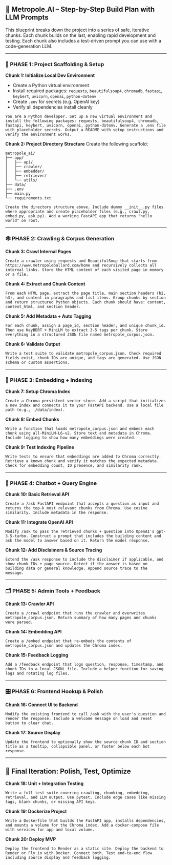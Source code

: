 ## 🧱 Metropole.AI – Step-by-Step Build Plan with LLM Prompts

This blueprint breaks down the project into a series of safe, iterative chunks. Each chunk builds on the last, enabling rapid development and testing. Each chunk also includes a test-driven prompt you can use with a code-generation LLM.

---

### 🔨 PHASE 1: Project Scaffolding & Setup

**Chunk 1: Initialize Local Dev Environment**
- Create a Python virtual environment
- Install required packages: `requests`, `beautifulsoup4`, `chromadb`, `fastapi`, `keybert`, `uvicorn`, `openai`, `python-dotenv`
- Create `.env` for secrets (e.g. OpenAI key)
- Verify all dependencies install cleanly

```prompt
You are a Python developer. Set up a new virtual environment and install the following packages: requests, beautifulsoup4, chromadb, fastapi, keybert, uvicorn, openai, python-dotenv. Generate a .env file with placeholder secrets. Output a README with setup instructions and verify the environment works.
```

**Chunk 2: Project Directory Structure**
Create the following scaffold:
```
metropole_ai/
├── app/
│   ├── api/
│   ├── crawler/
│   ├── embedder/
│   ├── retriever/
│   └── utils/
├── data/
├── .env
├── main.py
└── requirements.txt
```

```prompt
Create the directory structure above. Include dummy __init__.py files where appropriate and create placeholder files (e.g., crawl.py, embed.py, ask.py). Add a working FastAPI app that returns "hello world" on root.
```

---

### 🕸️ PHASE 2: Crawling & Corpus Generation

**Chunk 3: Crawl Internal Pages**

```prompt
Create a crawler using requests and BeautifulSoup that starts from https://www.metropoleballard.com/home and recursively collects all internal links. Store the HTML content of each visited page in memory or a file.
```

**Chunk 4: Extract and Chunk Content**

```prompt
From each HTML page, extract the page title, main section headers (h2, h3), and content in paragraphs and list items. Group chunks by section and return structured Python objects. Each chunk should have: content, content_html, and section header.
```

**Chunk 5: Add Metadata + Auto Tagging**

```prompt
For each chunk, assign a page_id, section header, and unique chunk_id. Then use KeyBERT + MiniLM to extract 3-5 tags per chunk. Store everything in a structured JSON file named metropole_corpus.json.
```

**Chunk 6: Validate Output**

```prompt
Write a test suite to validate metropole_corpus.json. Check required fields exist, chunk IDs are unique, and tags are generated. Use JSON schema or custom assertions.
```

---

### 🧠 PHASE 3: Embedding + Indexing

**Chunk 7: Setup Chroma Index**

```prompt
Create a Chroma persistent vector store. Add a script that initializes a new index and connects it to your FastAPI backend. Use a local file path (e.g., ./data/index).
```

**Chunk 8: Embed Chunks**

```prompt
Write a function that loads metropole_corpus.json and embeds each chunk using all-MiniLM-L6-v2. Store text and metadata in Chroma. Include logging to show how many embeddings were created.
```

**Chunk 9: Test Indexing Pipeline**

```prompt
Write tests to ensure that embeddings are added to Chroma correctly. Retrieve a known chunk and verify it matches the expected metadata. Check for embedding count, ID presence, and similarity rank.
```

---

### 💬 PHASE 4: Chatbot + Query Engine

**Chunk 10: Basic Retrieval API**

```prompt
Create a /ask FastAPI endpoint that accepts a question as input and returns the top-k most relevant chunks from Chroma. Use cosine similarity. Include metadata in the response.
```

**Chunk 11: Integrate OpenAI API**

```prompt
Modify /ask to pass the retrieved chunks + question into OpenAI's gpt-3.5-turbo. Construct a prompt that includes the building content and ask the model to answer based on it. Return the model response.
```

**Chunk 12: Add Disclaimers & Source Tracing**

```prompt
Extend the /ask response to include the disclaimer if applicable, and show chunk IDs + page source. Detect if the answer is based on building data or general knowledge. Append source trace to the message.
```

---

### 🗂️ PHASE 5: Admin Tools + Feedback

**Chunk 13: Crawler API**

```prompt
Create a /crawl endpoint that runs the crawler and overwrites metropole_corpus.json. Return summary of how many pages and chunks were parsed.
```

**Chunk 14: Embedding API**

```prompt
Create a /embed endpoint that re-embeds the contents of metropole_corpus.json and updates the Chroma index.
```

**Chunk 15: Feedback Logging**

```prompt
Add a /feedback endpoint that logs question, response, timestamp, and chunk IDs to a local JSONL file. Include a helper function for saving logs and rotating log files.
```

---

### 🎛️ PHASE 6: Frontend Hookup & Polish

**Chunk 16: Connect UI to Backend**

```prompt
Modify the existing frontend to call /ask with the user's question and render the response. Include a welcome message on load and reset button to clear chat.
```

**Chunk 17: Source Display**

```prompt
Update the frontend to optionally show the source chunk ID and section title as a tooltip, collapsible panel, or footer below each bot response.
```

---

## 🔁 Final Iteration: Polish, Test, Optimize

**Chunk 18: Unit + Integration Testing**

```prompt
Write a full test suite covering crawling, chunking, embedding, retrieval, and LLM output. Use pytest. Include edge cases like missing tags, blank chunks, or missing API keys.
```

**Chunk 19: Dockerize Project**

```prompt
Write a Dockerfile that builds the FastAPI app, installs dependencies, and mounts a volume for the Chroma index. Add a docker-compose file with services for app and local volume.
```

**Chunk 20: Deploy MVP**

```prompt
Deploy the frontend to Render as a static site. Deploy the backend to Render or Fly.io with Docker. Connect both. Test end-to-end flow including source display and feedback logging.
```